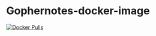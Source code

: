 Gophernotes-docker-image
===
[![Docker Pulls](https://img.shields.io/docker/pulls/rinx/gophernotes.svg?style=flat-square)](https://hub.docker.com/r/rinx/gophernotes)

